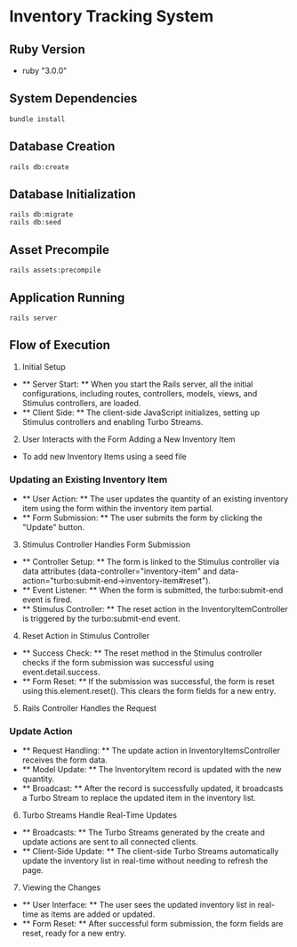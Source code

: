 # Inventory Tracking System

## Ruby Version
- ruby "3.0.0"

## System Dependencies
```
bundle install
```

## Database Creation
```
rails db:create
```
## Database Initialization
```
rails db:migrate
rails db:seed
```
## Asset Precompile
```
rails assets:precompile
```
## Application Running
```
rails server
```


## Flow of Execution
1. Initial Setup
  + ** Server Start: ** When you start the Rails server, all the initial configurations, including routes, controllers, models, views, and Stimulus controllers, are loaded.
  + ** Client Side: ** The client-side JavaScript initializes, setting up Stimulus controllers and enabling Turbo Streams.
2. User Interacts with the Form
Adding a New Inventory Item
  + To add new Inventory Items using a seed file
### Updating an Existing Inventory Item
  + ** User Action: ** The user updates the quantity of an existing inventory item using the form within the inventory item partial.
  + ** Form Submission: ** The user submits the form by clicking the "Update" button.
3. Stimulus Controller Handles Form Submission
  + ** Controller Setup: ** The form is linked to the Stimulus controller via data attributes (data-controller="inventory-item" and data-action="turbo:submit-end->inventory-item#reset").
  + ** Event Listener: ** When the form is submitted, the turbo:submit-end event is fired.
  + ** Stimulus Controller: ** The reset action in the InventoryItemController is triggered by the turbo:submit-end event.
4. Reset Action in Stimulus Controller
  + ** Success Check: ** The reset method in the Stimulus controller checks if the form submission was successful using event.detail.success.
  + ** Form Reset: ** If the submission was successful, the form is reset using this.element.reset(). This clears the form fields for a new entry.
5. Rails Controller Handles the Request
### Update Action
  + ** Request Handling: ** The update action in InventoryItemsController receives the form data.
  + ** Model Update: ** The InventoryItem record is updated with the new quantity.
  + ** Broadcast: ** After the record is successfully updated, it broadcasts a Turbo Stream to replace the updated item in the inventory list.
6. Turbo Streams Handle Real-Time Updates
  + ** Broadcasts: ** The Turbo Streams generated by the create and update actions are sent to all connected clients.
  + ** Client-Side Update: ** The client-side Turbo Streams automatically update the inventory list in real-time without needing to refresh the page.
7. Viewing the Changes
  + ** User Interface: ** The user sees the updated inventory list in real-time as items are added or updated.
  + ** Form Reset: ** After successful form submission, the form fields are reset, ready for a new entry.
